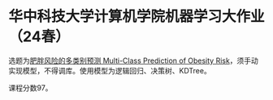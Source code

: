 # 华中科技大学计算机学院机器学习大作业（24春）
选题为[肥胖风险的多类别预测 Multi-Class Prediction of Obesity Risk](https://www.kaggle.com/competitions/playground-series-s4e2)，须手动实现模型，不得调库。使用模型为逻辑回归、决策树、KDTree。

课程分数97。
